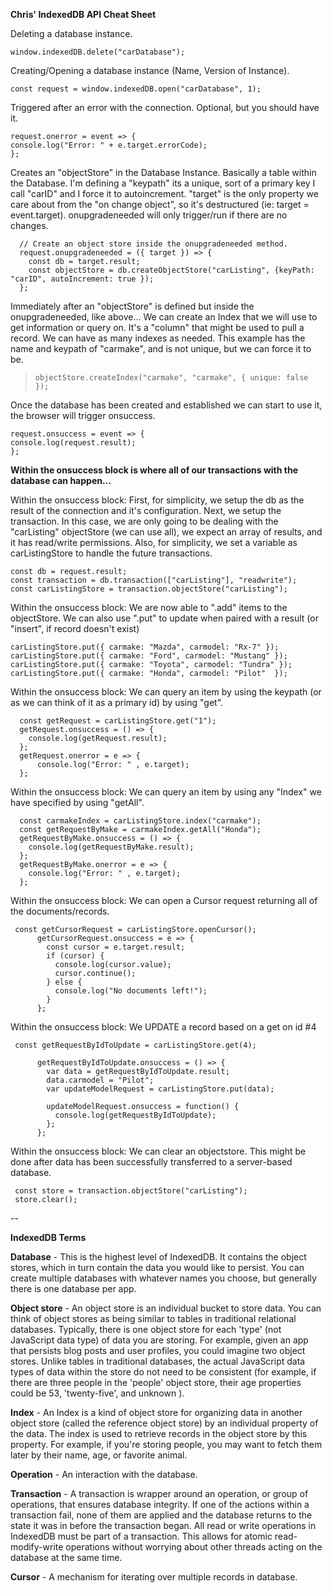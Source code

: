 **Chris' IndexedDB API Cheat Sheet**

Deleting a database instance.

>       
    window.indexedDB.delete("carDatabase");


Creating/Opening a database instance (Name, Version of Instance).

>       
    const request = window.indexedDB.open("carDatabase", 1);



Triggered after an error with the connection. Optional, but you should have it.

>       
    request.onerror = event => {
    console.log("Error: " + e.target.errorCode);
    };


Creates an "objectStore" in the Database Instance. Basically a table within the Database. I'm defining a "keypath" its a unique, sort of a primary key I call "carID" and I force it to autoincrement.  "target" is the only property we care about from the "on change object", so it's destructured (ie: target = event.target). onupgradeneeded will only trigger/run if there are no changes. 

>       
      // Create an object store inside the onupgradeneeded method.
      request.onupgradeneeded = ({ target }) => {
        const db = target.result;
        const objectStore = db.createObjectStore("carListing", {keyPath: "carID", autoIncrement: true });
      };

Immediately after an "objectStore" is defined but inside the onupgradeneeded, like above... We can create an Index that we will use to get information or query on. It's a "column" that might be used to pull a record. We can have as many indexes as needed. This example has the name and keypath of "carmake", and is not unique, but we can force it to be. 

>     objectStore.createIndex("carmake", "carmake", { unique: false });

Once the database has been created and established we can start to use it, the browser will trigger onsuccess. 

>       
    request.onsuccess = event => {
    console.log(request.result);
    };

**Within the onsuccess block is where all of our transactions with the database can happen...**

Within the onsuccess block: First, for simplicity, we setup the db as the result of the connection and it's configuration. Next, we setup the transaction. In this case, we are only going to be dealing with the "carListing" objectStore (we can use all), we expect an array of results, and it has read/write permissions. Also, for simplicity, we set a variable as carListingStore to handle the future transactions. 

>       
    const db = request.result;
    const transaction = db.transaction(["carListing"], "readwrite");
    const carListingStore = transaction.objectStore("carListing");
  
      
      
Within the onsuccess block: We are now able to ".add" items to the objectStore. We can also use ".put" to update when paired with a result (or "insert", if record doesn't exist)
>       
    carListingStore.put({ carmake: "Mazda", carmodel: "Rx-7" });
    carListingStore.put({ carmake: "Ford", carmodel: "Mustang" });
    carListingStore.put({ carmake: "Toyota", carmodel: "Tundra" });
    carListingStore.put({ carmake: "Honda", carmodel: "Pilot"  });
  
      
Within the onsuccess block: We can query an item by using the keypath (or as we can think of it as a primary id) by using "get".

>       
      const getRequest = carListingStore.get("1");
      getRequest.onsuccess = () => {
        console.log(getRequest.result);
      };  
      getRequest.onerror = e => {
          console.log("Error: " , e.target);
      };
    
Within the onsuccess block: We can query an item by using any "Index" we have specified by using "getAll".

>       
    
	  const carmakeIndex = carListingStore.index("carmake");
      const getRequestByMake = carmakeIndex.getAll("Honda");
      getRequestByMake.onsuccess = () => {
        console.log(getRequestByMake.result); 
      }; 
      getRequestByMake.onerror = e => {
        console.log("Error: " , e.target);
      }; 
    
    
Within the onsuccess block: We can open a Cursor request returning all of the documents/records.

>       
    
     const getCursorRequest = carListingStore.openCursor();
          getCursorRequest.onsuccess = e => {
            const cursor = e.target.result;
            if (cursor) {
              console.log(cursor.value);
              cursor.continue();
            } else {
              console.log("No documents left!");
            }
          };     
          
Within the onsuccess block: We UPDATE a record based on a get on id #4 

>       
    
     const getRequestByIdToUpdate = carListingStore.get(4);
        
          getRequestByIdToUpdate.onsuccess = () => {
            var data = getRequestByIdToUpdate.result;
            data.carmodel = "Pilot";
            var updateModelRequest = carListingStore.put(data);

            updateModelRequest.onsuccess = function() {
              console.log(getRequestByIdToUpdate);
            };
          }; 
 
 Within the onsuccess block: We can clear an objectstore. This might be done after data has been successfully transferred to a server-based database.

>       
    
     const store = transaction.objectStore("carListing");
     store.clear(); 
 
          
 
          
--

**IndexedDB Terms**

**Database** - This is the highest level of IndexedDB. It contains the object stores, which in turn contain the data you would like to persist. You can create multiple databases with whatever names you choose, but generally there is one database per app.

**Object store** - An object store is an individual bucket to store data. You can think of object stores as being similar to tables in traditional relational databases. Typically, there is one object store for each 'type' (not JavaScript data type) of data you are storing. For example, given an app that persists blog posts and user profiles, you could imagine two object stores. Unlike tables in traditional databases, the actual JavaScript data types of data within the store do not need to be consistent (for example, if there are three people in the 'people' object store, their age properties could be 53, 'twenty-five', and unknown ).

**Index** - An Index is a kind of object store for organizing data in another object store (called the reference object store) by an individual property of the data. The index is used to retrieve records in the object store by this property. For example, if you're storing people, you may want to fetch them later by their name, age, or favorite animal.

**Operation** - An interaction with the database.

**Transaction** - A transaction is wrapper around an operation, or group of operations, that ensures database integrity. If one of the actions within a transaction fail, none of them are applied and the database returns to the state it was in before the transaction began. All read or write operations in IndexedDB must be part of a transaction. This allows for atomic read-modify-write operations without worrying about other threads acting on the database at the same time.

**Cursor** - A mechanism for iterating over multiple records in database.






